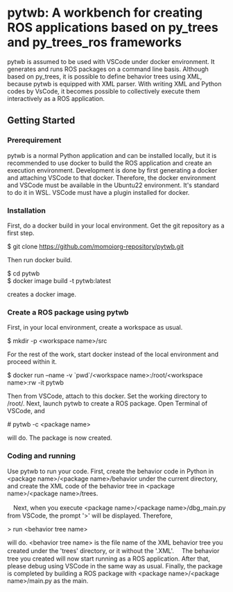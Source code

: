 # pytwb: A workbench for creating ROS applications based on py_trees and py_trees_ros frameworks
pytwb is assumed to be used with VSCode under docker environment. It generates and runs ROS packages on a command line basis. Although based on py_trees, it is possible to define behavior trees using XML, because pytwb is equipped with XML parser.  With writing XML and Python codes by VsCode, it becomes possible to collectively execute them interactively as a ROS application.

## Getting Started
### Prerequirement
pytwb is a normal Python application and can be installed locally, but it is recommended to use docker to build the ROS application and create an execution environment. Development is done by first generating a docker and attaching VSCode to that docker. Therefore, the docker environment and VSCode must be available in the Ubuntu22 environment. It's standard to do it in WSL. VSCode must have a plugin installed for docker.

### Installation
First, do a docker build in your local environment. Get the git repository as a first step.

$ git clone https://github.com/momoiorg-repository/pytwb.git

Then run docker build.

$ cd pytwb  
$ docker image build -t pytwb:latest

creates a docker image.

### Create a ROS package using pytwb
First, in your local environment, create a workspace as usual.

$ mkdir -p \<workspace name\>/src

For the rest of the work, start docker instead of the local environment and proceed within it.

$ docker run –name <docker name> -v \`pwd\`/\<workspace name\>:/root/\<workspace name\>:rw -it pytwb

Then from VSCode, attach to this docker. Set the working directory to /root/<workspace name>.
Next, launch pytwb to create a ROS package. Open Terminal of VSCode, and

\# pytwb -c \<package name\>

will do. The package is now created.

### Coding and running
Use pytwb to run your code.
First, create the behavior code in Python in
 \<package name\>/\<package name\>/behavior
under the current directory, and create the XML code of the behavior tree in
\<package name\>/\<package name\>/trees.

　Next, when you execute
\<package name\>/\<package name\>/dbg_main.py
from VSCode, the prompt '>' will be displayed. Therefore,

\> run \<behavior tree name\>

will do. \<behavior tree name\> is the file name of the XML behavior tree you created under the 'trees' directory, or it without the '.XML'.
　The behavior tree you created will now start running as a ROS application. After that, please debug using VSCode in the same way as usual.
Finally, the package is completed by building a ROS package with
\<package name\>/\<package name\>/main.py
as the main.
